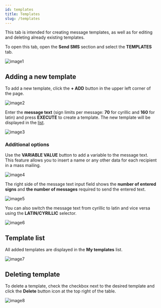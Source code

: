 ```yaml
---
id: templates
title: Templates
slug: /templates
---
```


This tab is intended for creating message templates, as well as for editing and deleting already existing templates.

To open this tab, open the **Send SMS** section and select the **TEMPLATES** tab.

![image1](/img/instruction/sms/send_sms/templates/image1.png)

## Adding a new template

To add a new template, click the **+ ADD** button in the upper left corner of the page.

![image2](/img/instruction/sms/send_sms/templates/image2.png)

Enter the **message text** (sign limits per message: **70** for cyrillic and **160** for latin) and press **EXECUTE** to create a template. The new template will be displayed in the [list](#template-list).

![image3](/img/instruction/sms/send_sms/templates/image3.png)

### Additional options

Use the **VARIABLE VALUE** button to add a variable to the message text. This feature allows you to insert a name or any other data for each recipient in a mass mailing.

![image4](/img/instruction/sms/send_sms/templates/image4.png)

The right side of the message text input field shows the **number of entered signs** and **the number of messages** required to send the entered text.

![image5](/img/instruction/sms/send_sms/templates/image5.png)

You can also switch the message text from cyrillic to latin and vice versa using the **LATIN/CYRILLIC** selector.

![image6](/img/instruction/sms/send_sms/templates/image6.png)

## Template list

All added templates are displayed in the **My templates** list.

![image7](/img/instruction/sms/send_sms/templates/image7.png)

## Deleting template

To delete a template, check the checkbox next to the desired template and click the **Delete** button icon at the top right of the table.

![image8](/img/instruction/sms/send_sms/templates/image8.png)
